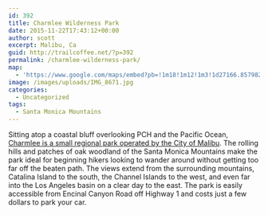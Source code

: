 ```yaml
---
id: 392
title: Charmlee Wilderness Park
date: 2015-11-22T17:43:12+00:00
author: scott
excerpt: Malibu, Ca
guid: http://trailcoffee.net/?p=392
permalink: /charmlee-wilderness-park/
map:
  - 'https://www.google.com/maps/embed?pb=!1m18!1m12!1m3!1d27166.85798297586!2d-118.9026739003501!3d34.05738165702358!2m3!1f0!2f0!3f0!3m2!1i1024!2i768!4f13.1!3m3!1m2!1s0x80e83d15cc5ce443%3A0xa38563cdf114ee30!2sCharmlee+Wilderness+Park!5e1!3m2!1sen!2sus!4v1470011766924'
image: /images/uploads/IMG_8671.jpg
categories:
  - Uncategorized
tags:
  - Santa Monica Mountains
---
```

Sitting atop a coastal bluff overlooking PCH and the Pacific Ocean, <a href="http://www.lamountains.com/parks.asp?parkid=95">Charmlee is a small regional park operated by the City of Malibu</a>. The rolling hills and patches of oak woodland of the Santa Monica Mountains make the park ideal for beginning hikers looking to wander around without getting too far off the beaten path. The views extend from the surrounding mountains, Catalina Island to the south, the Channel Islands to the west, and even far into the Los Angeles basin on a clear day to the east. The park is easily accessible from Encinal Canyon Road off Highway 1 and costs just a few dollars to park your car.



